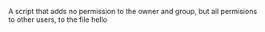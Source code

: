 A script that adds no permission to the owner and group, but all permisions to other users, to the file hello

